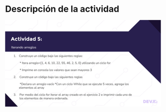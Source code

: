 # Descripción de la actividad

<img src= "https://github.com/iamDaniHdz/DEVF-Intro-JavaScript/blob/master/actividad-05/actividad-05-IntroJS.png">
